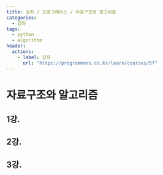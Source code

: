 ```yaml
---
title: 강좌 / 프로그래머스 / 자료구조와 알고리즘
categories: 
  - 강좌
tags: 
  - python
  - algorithm
header:  
  actions:
    - label: 강좌
      url: "https://programmers.co.kr/learn/courses/57"
---
```

# 자료구조와 알고리즘
## 1강.

## 2강.

## 3강.
<!--stackedit_data:
eyJoaXN0b3J5IjpbLTEzMjU5NTMxMTZdfQ==
-->